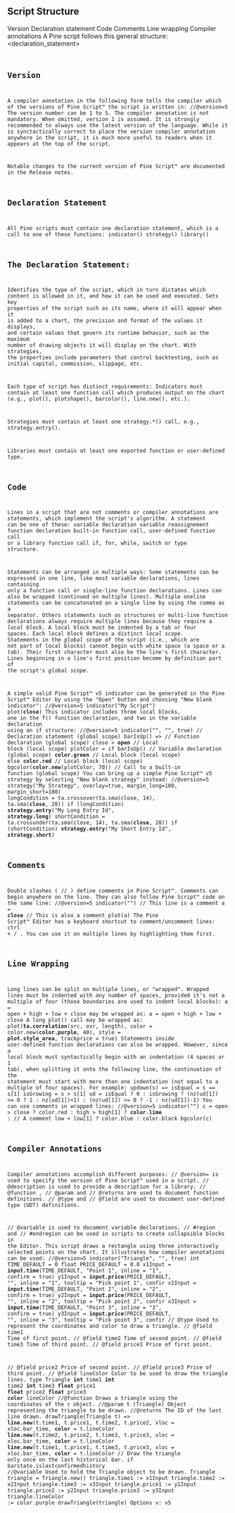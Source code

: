 
## Script Structure

Version Declaration statement Code Comments Line wrapping Compiler annotations A Pine script follows this general structure:
<version> <declaration_statement> <code>

## Version

A compiler annotation in the following form tells the compiler which of the versions of Pine Script™ the script is written in:
//@version=5
The version number can be 1 to 5. The compiler annotation is not mandatory. When omitted, version 1 is assumed. It is strongly recommended to always use the latest version of the language. While it is synctactically correct to place the version compiler annotation anywhere in the script, it is much more useful to readers when it appears at the top of the script.

Notable changes to the current version of Pine Script™ are documented in the Release notes.

## Declaration Statement

All Pine scripts must contain one declaration statement, which is a call to one of these functions:
indicator() strategy() library()

## The Declaration Statement:

Identifies the type of the script, which in turn dictates which content is allowed in it, and how it can be used and executed. Sets key properties of the script such as its name, where it will appear when it is added to a chart, the precision and format of the values it displays, and certain values that govern its runtime behavior, such as the maximum number of drawing objects it will display on the chart. With strategies, the properties include parameters that control backtesting, such as initial capital, commission, slippage, etc.

Each type of script has distinct requirements:
Indicators must contain at least one function call which produces output on the chart (e.g., plot(), plotshape(), barcolor(), line.new(), etc.).

Strategies must contain at least one strategy.*()  call, e.g., strategy.entry().

Libraries must contain at least one exported function or user-defined type.

## Code

Lines in a script that are not comments or compiler annotations are *statements*, which implement the script's algorithm. A statement can be one of these:
variable declaration variable reassignement function declaration built-in function call, user-defined function call or a library function call if, for, while, switch or type *structure*.

Statements can be arranged in multiple ways:
Some statements can be expressed in one line, like most variable declarations, lines containing only a function call or single-line function declarations. Lines can also be wrapped (continued on multiple lines). Multiple oneline statements can be concatenated on a single line by using the comma as a separator. Others statements such as structures or multi-line function declarations always require multiple lines because they require a *local block*. A local block must be indented by a tab or four spaces. Each local block defines a distinct *local scope*. Statements in the *global scope* of the script (i.e., which are not part of local blocks) cannot begin with white space (a space or a tab). Their first character must also be the line's first character. Lines beginning in a line's first position become by definition part of the script's *global scope*.

A simple valid Pine Script™ v5 indicator can be generated in the Pine Script™ Editor by using the "Open" button and choosing "New blank indicator":
//@version=5 indicator("My Script") plot(**close**)
This indicator includes three local blocks, one in the f()  function declaration, and two in the variable declaration using an if structure:
//@version=5
indicator("", "", true)    // Declaration statement (global scope) barIsUp() =>    // Function declaration (global scope) close > **open**    // Local block (local scope)
plotColor = if barIsUp()  // Variable declaration (global scope) **color.green**     // Local block (local scope) else **color.red**       // Local block (local scope) bgcolor(**color.new**(plotColor, 70))   // Call to a built-in function  (global scope)
You can bring up a simple Pine Script™ v5 strategy by selecting "New blank strategy" instead:
//@version=5 strategy("My Strategy", overlay=true, margin_long=100, margin_short=100) longCondition = ta.crossover(ta.sma(close, 14), ta.sma(**close**, 28)) if (longCondition) **strategy.entry**("My Long Entry Id", **strategy.long**) shortCondition = ta.crossunder(ta.sma(close, 14), ta.sma(**close**, 28)) if (shortCondition) **strategy.entry**("My Short Entry Id", **strategy.short**)

## Comments

Double slashes ( // ) define comments in Pine Script™. Comments can begin anywhere on the line. They can also follow Pine Script™ code on the same line:
//@version=5 indicator("") // This line is a comment a = **close** // This is also a comment plot(a)
The Pine Script™ Editor has a keyboard shortcut to comment/uncomment lines: ctrl  + / . You can use it on multiple lines by highlighting them first.

## Line Wrapping

Long lines can be split on multiple lines, or "wrapped". Wrapped lines must be indented with any number of spaces, provided it's not a multiple of four (those boundaries are used to indent local blocks):
a = open + high + low + close may be wrapped as:
a = open + high +
          low + close A long plot() call may be wrapped as:
plot(**ta.correlation**(src, ovr, length), color = color.new(**color.purple**, 40), style = **plot.style_area**, trackprice = true)
Statements inside user-defined function declarations can also be wrapped. However, since a local block must syntactically begin with an indentation (4 spaces or 1 tab), when splitting it onto the following line, the continuation of the statement must start with more than one indentation (not equal to a multiple of four spaces). For example:
updown(s) => isEqual = s == s[1] isGrowing = s > s[1] ud = isEqual ? 0 : isGrowing ? (nz(ud[1]) <= 0 ? 1 : nz(ud[1])+1) : (nz(ud[1]) >= 0 ? -1 : nz(ud[1])-1)
You can use comments in wrapped lines:
//@version=5 indicator("") c = open > close ? color.red : high > high[1] ? **color.lime** : // A comment
  low < low[1] ? color.blue : color.black bgcolor(c)

## Compiler Annotations

Compiler annotations accomplish different purposes:
// @version=  is used to specify the version of Pine Script™ used in a script. // @description  is used to provide a description for a library. // @function , // @param  and // @returns  are used to document function definitions. // @type  and // @field  are used to document user-defined type (UDT) definitions.

// @variable  is used to document variable declarations. // #region  and // #endregion  can be used in scripts to create collapsible blocks in the Editor.
This script draws a rectangle using three interactively selected points on the chart. It illustrates how compiler annotations can be used:
//@version=5 indicator("Triangle", "", true)
int   TIME_DEFAULT  = 0 float PRICE_DEFAULT = 0.0 x1Input = **input.time**(TIME_DEFAULT,   "Point 1", inline = "1", confirm = true)
y1Input = **input.price**(PRICE_DEFAULT, "",        inline = "1", tooltip = "Pick point 1", confir x2Input = **input.time**(TIME_DEFAULT,   "Point 2", inline = "2", confirm = true) y2Input = **input.price**(PRICE_DEFAULT, "",        inline = "2", tooltip = "Pick point 2", confir x3Input = **input.time**(TIME_DEFAULT,   "Point 3", inline = "3", confirm = true) y3Input = **input.price**(PRICE_DEFAULT, "",        inline = "3", tooltip = "Pick point 3", confir // @type            Used to represent the coordinates and color to draw a triangle. // @field time1     Time of first point. // @field time2     Time of second point. // @field time3     Time of third point. // @field price1    Price of first point.

// @field price2    Price of second point. // @field price3    Price of third point. // @field lineColor Color to be used to draw the triangle lines. type Triangle **int**   time1 **int**   time2 **int**   time3 **float** price1 **float** price2 **float** price3 **color** lineColor //@function Draws a triangle using the coordinates of the `t` object. //@param t  (Triangle) Object representing the triangle to be drawn. //@returns  The ID of the last line drawn. drawTriangle(Triangle t) => **line.new**(t.time1, t.price1, t.time2, t.price2, xloc = xloc.bar_time, **color** = t.lineColor **line.new**(t.time2, t.price2, t.time3, t.price3, xloc = xloc.bar_time, **color** = t.lineColor **line.new**(t.time1, t.price1, t.time3, t.price3, xloc = xloc.bar_time, **color** = t.lineColor // Draw the triangle only once on the last historical bar. if barstate.islastconfirmedhistory
    //@variable Used to hold the Triangle object to be drawn. Triangle triangle = Triangle.new() triangle.time1  := x1Input triangle.time2  := x2Input triangle.time3  := x3Input triangle.price1 := y1Input triangle.price2 := y2Input triangle.price3 := y3Input triangle.lineColor := color.purple drawTriangle(triangle)
Options v: v5